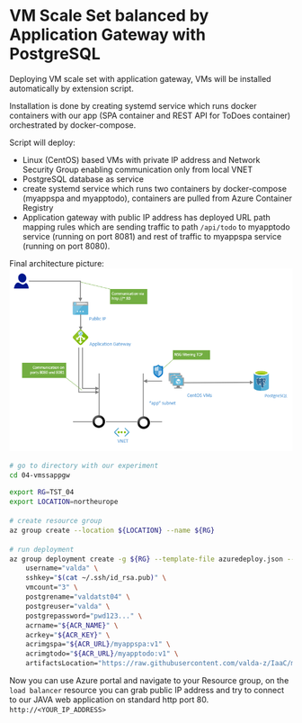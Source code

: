 # VM Scale Set balanced by Application Gateway with PostgreSQL

Deploying VM scale set with application gateway, VMs will be installed automatically by extension script. 

Installation is done by creating systemd service which runs docker containers with our app (SPA container and REST API for ToDoes container) orchestrated by docker-compose.

Script will deploy:

* Linux (CentOS) based VMs with private IP address and Network Security Group enabling communication only from local VNET 
* PostgreSQL database as service
* create systemd service which runs two containers by docker-compose (myappspa and myapptodo), containers are pulled from Azure Container Registry
* Application gateway with public IP address has deployed URL path mapping rules which are sending traffic to path `/api/todo` to myapptodo service (running on port 8081) and rest of traffic to myappspa service (running on port 8080).

Final architecture picture:
![](arch.png)

```bash
# go to directory with our experiment
cd 04-vmssappgw
```

```bash
export RG=TST_04
export LOCATION=northeurope

# create resource group
az group create --location ${LOCATION} --name ${RG}

# run deployment
az group deployment create -g ${RG} --template-file azuredeploy.json --parameters \
    username="valda" \
    sshkey="$(cat ~/.ssh/id_rsa.pub)" \
    vmcount="3" \
    postgrename="valdatst04" \
    postgreuser="valda" \
    postgrepassword="pwd123..." \
    acrname="${ACR_NAME}" \
    acrkey="${ACR_KEY}" \
    acrimgspa="${ACR_URL}/myappspa:v1" \
    acrimgtodo="${ACR_URL}/myapptodo:v1" \
    artifactsLocation="https://raw.githubusercontent.com/valda-z/IaaC/master/04-vmssappgw/install.sh"

```

Now you can use Azure portal and navigate to your Resource group, on the `load balancer` resource you can grab public IP address and try to connect to our JAVA web application on standard http port 80.
`http://<YOUR_IP_ADDRESS>`